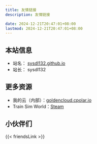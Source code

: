```yaml
---
title: 友情链接
description: 友情链接

date: 2024-12-21T20:47:01+08:00
lastmod: 2024-12-21T20:47:01+08:00
---
```


## 本站信息

- 站名： [sysdl132.github.io](https://sysdl132.github.io)
- 站长： sysdl132

## 更多资源

- 我的云（内部）：[goldencloud.cpolar.io](https://goldencloud.cpolar.io)
- Train Sim World：[Steam](https://store.steampowered.com/app/2967990)

## 小伙伴们

{{< friendsLink >}}
